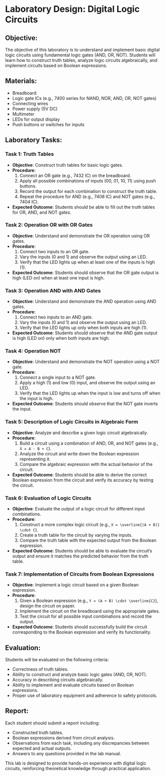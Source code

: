 
# Laboratory Design: Digital Logic Circuits

## Objective:
The objective of this laboratory is to understand and implement basic digital logic circuits using fundamental logic gates (AND, OR, NOT). Students will learn how to construct truth tables, analyze logic circuits algebraically, and implement circuits based on Boolean expressions.

## Materials:
- Breadboard
- Logic gate ICs (e.g., 7400 series for NAND, NOR, AND, OR, NOT gates)
- Connecting wires
- Power supply (5V DC)
- Multimeter
- LEDs for output display
- Push buttons or switches for inputs

## Laboratory Tasks:

### Task 1: Truth Tables
- **Objective**: Construct truth tables for basic logic gates.
- **Procedure**:
  1. Connect an OR gate (e.g., 7432 IC) on the breadboard.
  2. Apply all possible combinations of inputs (00, 01, 10, 11) using push buttons.
  3. Record the output for each combination to construct the truth table.
  4. Repeat the procedure for AND (e.g., 7408 IC) and NOT gates (e.g., 7404 IC).
- **Expected Outcome**: Students should be able to fill out the truth tables for OR, AND, and NOT gates.

### Task 2: Operation OR with OR Gates
- **Objective**: Understand and demonstrate the OR operation using OR gates.
- **Procedure**:
  1. Connect two inputs to an OR gate.
  2. Vary the inputs (0 and 1) and observe the output using an LED.
  3. Verify that the LED lights up when at least one of the inputs is high (1).
- **Expected Outcome**: Students should observe that the OR gate output is high (LED on) when at least one input is high.

### Task 3: Operation AND with AND Gates
- **Objective**: Understand and demonstrate the AND operation using AND gates.
- **Procedure**:
  1. Connect two inputs to an AND gate.
  2. Vary the inputs (0 and 1) and observe the output using an LED.
  3. Verify that the LED lights up only when both inputs are high (1).
- **Expected Outcome**: Students should observe that the AND gate output is high (LED on) only when both inputs are high.

### Task 4: Operation NOT
- **Objective**: Understand and demonstrate the NOT operation using a NOT gate.
- **Procedure**:
  1. Connect a single input to a NOT gate.
  2. Apply a high (1) and low (0) input, and observe the output using an LED.
  3. Verify that the LED lights up when the input is low and turns off when the input is high.
- **Expected Outcome**: Students should observe that the NOT gate inverts the input.

### Task 5: Description of Logic Circuits in Algebraic Form
- **Objective**: Analyze and describe a given logic circuit algebraically.
- **Procedure**:
  1. Build a circuit using a combination of AND, OR, and NOT gates (e.g., `X = A · B + C`).
  2. Analyze the circuit and write down the Boolean expression representing it.
  3. Compare the algebraic expression with the actual behavior of the circuit.
- **Expected Outcome**: Students should be able to derive the correct Boolean expression from the circuit and verify its accuracy by testing the circuit.

### Task 6: Evaluation of Logic Circuits
- **Objective**: Evaluate the output of a logic circuit for different input combinations.
- **Procedure**:
  1. Construct a more complex logic circuit (e.g., `X = \overline{(A + B)} \cdot C`).
  2. Create a truth table for the circuit by varying the inputs.
  3. Compare the truth table with the expected output from the Boolean expression.
- **Expected Outcome**: Students should be able to evaluate the circuit’s output and ensure it matches the predicted behavior from the truth table.

### Task 7: Implementation of Circuits from Boolean Expressions
- **Objective**: Implement a logic circuit based on a given Boolean expression.
- **Procedure**:
  1. Given a Boolean expression (e.g., `Y = (A + B) \cdot \overline{C}`), design the circuit on paper.
  2. Implement the circuit on the breadboard using the appropriate gates.
  3. Test the circuit for all possible input combinations and record the output.
- **Expected Outcome**: Students should successfully build the circuit corresponding to the Boolean expression and verify its functionality.

## Evaluation:
Students will be evaluated on the following criteria:
- Correctness of truth tables.
- Ability to construct and analyze basic logic gates (AND, OR, NOT).
- Accuracy in describing circuits algebraically.
- Ability to implement and evaluate circuits based on Boolean expressions.
- Proper use of laboratory equipment and adherence to safety protocols.

## Report:
Each student should submit a report including:
- Constructed truth tables.
- Boolean expressions derived from circuit analysis.
- Observations from each task, including any discrepancies between expected and actual outputs.
- Answers to any questions provided in the lab manual.

This lab is designed to provide hands-on experience with digital logic circuits, reinforcing theoretical knowledge through practical application.
